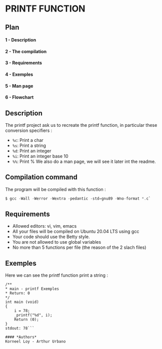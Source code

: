 # PRINTF FUNCTION  
## Plan
#### 1 - Description
#### 2 - The compilation
#### 3 - Requirements
#### 4 - Exemples
#### 5 - Man page
#### 6 - Flowchart

## **Description**
The printf project ask us to recreate the printf function, in particular these conversion specifiers :
* `%c`: Print a char
* `%s`: Print a string
* `%d`: Print an integer
* `%i`: Print an integer base 10
* `%%`: Print %
We also do a man page, we will see it later int the readme. 

## **Compilation command**
The program will be compiled with this function :
```c
$ gcc -Wall -Werror -Wextra -pedantic -std=gnu89 -Wno-format *.c`
```
## **Requirements**
* Allowed editors: vi, vim, emacs
* All your files will be compiled on Ubuntu 20.04 LTS using gcc
* Your code should use the Betty style.
* You are not allowed to use global variables
* No more than 5 functions per file (the reason of the 2 slach files)

## **Exemples**
Here we can see the printf function print a string :
```#include <main.h>
/**
* main - printf Exemples
* Return: 0
*/
int main (void)
{
    i = 78;
    _printf("%d", i);
    Return (0);
}
stdout: 78```

#### *Authors*
Korneel Loy - Arthur Urbano
